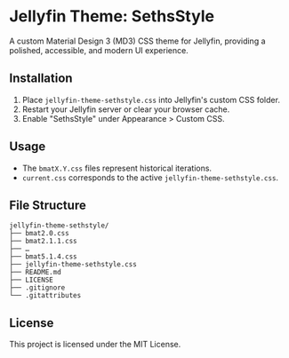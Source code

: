 # Jellyfin Theme: SethsStyle

A custom Material Design 3 (MD3) CSS theme for Jellyfin, providing a polished, accessible, and modern UI experience.

## Installation

1. Place `jellyfin-theme-sethstyle.css` into Jellyfin's custom CSS folder.
2. Restart your Jellyfin server or clear your browser cache.
3. Enable "SethsStyle" under Appearance > Custom CSS.

## Usage

- The `bmatX.Y.css` files represent historical iterations.
- `current.css` corresponds to the active `jellyfin-theme-sethstyle.css`.

## File Structure

```
jellyfin-theme-sethstyle/
├── bmat2.0.css
├── bmat2.1.1.css
├── … 
├── bmat5.1.4.css
├── jellyfin-theme-sethstyle.css
├── README.md
├── LICENSE
├── .gitignore
└── .gitattributes
```

## License

This project is licensed under the MIT License.
